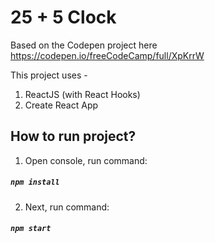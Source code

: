# 25 + 5 Clock

Based on the Codepen project here https://codepen.io/freeCodeCamp/full/XpKrrW

This project uses -

1. ReactJS (with React Hooks)
2. Create React App

## How to run project?

1. Open console, run command:

##### `npm install`

2. Next, run command:

##### `npm start`
